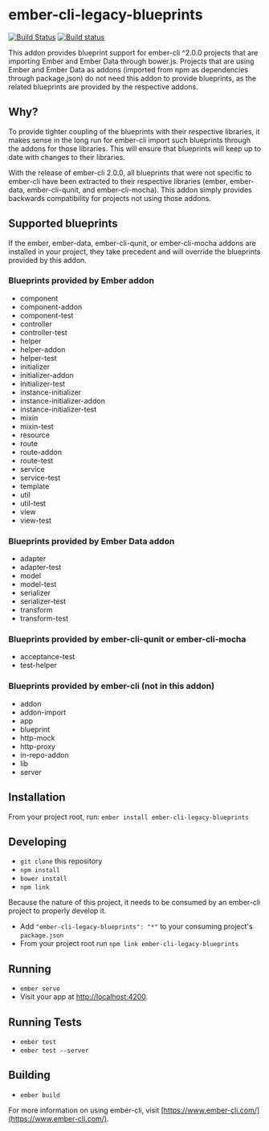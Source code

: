 # ember-cli-legacy-blueprints

[![Build Status](https://travis-ci.org/ember-cli/ember-cli-legacy-blueprints.svg?branch=master)](https://travis-ci.org/ember-cli/ember-cli-legacy-blueprints)
[![Build status](https://ci.appveyor.com/api/projects/status/rhhwbxkypyjrbvda/branch/master?svg=true)](https://ci.appveyor.com/project/embercli/ember-cli-legacy-blueprints/branch/master)

This addon provides blueprint support for ember-cli ^2.0.0 projects that are importing Ember and Ember Data through bower.js. Projects that are using Ember and Ember Data as addons (imported from npm as dependencies through package.json) do not need this addon to provide blueprints, as the related blueprints are provided by the respective addons.

## Why?

To provide tighter coupling of the blueprints with their respective libraries, it makes sense in the long run for ember-cli import such blueprints through the addons for those libraries. This will ensure that blueprints will keep up to date with changes to their libraries.

With the release of ember-cli 2.0.0, all blueprints that were not specific to ember-cli have been extracted to their respective libraries (ember, ember-data, ember-cli-qunit, and ember-cli-mocha). This addon simply provides backwards compatibility for projects not using those addons.

## Supported blueprints

If the ember, ember-data, ember-cli-qunit, or ember-cli-mocha addons are installed in your project, they take precedent and will override the blueprints provided by this addon.

### Blueprints provided by Ember addon

* component
* component-addon
* component-test
* controller
* controller-test
* helper
* helper-addon
* helper-test
* initializer
* initializer-addon
* initializer-test
* instance-initializer
* instance-initializer-addon
* instance-initializer-test
* mixin
* mixin-test
* resource
* route
* route-addon
* route-test
* service
* service-test
* template
* util
* util-test
* view
* view-test

### Blueprints provided by Ember Data addon

* adapter
* adapter-test
* model
* model-test
* serializer
* serializer-test
* transform
* transform-test

### Blueprints provided by ember-cli-qunit or ember-cli-mocha

* acceptance-test
* test-helper

### Blueprints provided by ember-cli (not in this addon)

* addon
* addon-import
* app
* blueprint
* http-mock
* http-proxy
* in-repo-addon
* lib
* server

## Installation

From your project root, run: `ember install ember-cli-legacy-blueprints`

## Developing

* `git clone` this repository
* `npm install`
* `bower install`
* `npm link`

Because the nature of this project, it needs to be consumed by an ember-cli project to properly develop it.
* Add `"ember-cli-legacy-blueprints": "*"` to your consuming project's `package.json`
* From your project root run `npm link ember-cli-legacy-blueprints`

## Running

* `ember serve`
* Visit your app at [http://localhost:4200](http://localhost:4200).

## Running Tests

* `ember test`
* `ember test --server`

## Building

* `ember build`

For more information on using ember-cli, visit [https://www.ember-cli.com/](https://www.ember-cli.com/).
